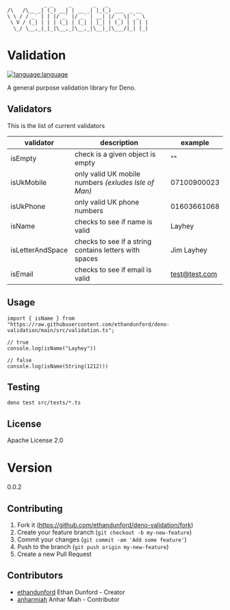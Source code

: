 ```
            _ _     _       _   _             
/\   /\__ _| (_) __| | __ _| |_(_) ___  _ __  
\ \ / / _` | | |/ _` |/ _` | __| |/ _ \| '_ \ 
 \ V / (_| | | | (_| | (_| | |_| | (_) | | | |
  \_/ \__,_|_|_|\__,_|\__,_|\__|_|\___/|_| |_|
```

# Validation

[![language:language](https://img.shields.io/badge/language-deno-black)]()

A general purpose validation library for Deno.

## Validators

This is the list of current validators

| validator  | description                                          | example       |
| ---------- | ---------------------------------------------------- | ------------- |
| isEmpty    | check is a given object is empty                     | ""            |
| isUkMobile | only valid UK mobile numbers _(exludes Isle of Man)_ | 07100900023   |
| isUkPhone  | only valid UK phone numbers                          | 01603661068   |
| isName      | checks to see if name is valid                       | Layhey        |
| isLetterAndSpace | checks to see if a string contains letters with spaces | Jim Layhey        |
| isEmail    | checks to see if email is valid                      | test@test.com |

## Usage

```
import { isName } from "https://raw.githubusercontent.com/ethandunford/deno-validation/main/src/validation.ts";

// true
console.log(isName("Layhey"))

// false
console.log(isName(String(1212)))
```

## Testing

```
deno test src/tests/*.ts
```

## License

Apache License 2.0

# Version

0.0.2

## Contributing

1. Fork it (<https://github.com/ethandunford/deno-validation/fork>)
2. Create your feature branch (`git checkout -b my-new-feature`)
3. Commit your changes (`git commit -am 'Add some feature'`)
4. Push to the branch (`git push origin my-new-feature`)
5. Create a new Pull Request

## Contributors

- [ethandunford](https://github.com/ethandunford) Ethan Dunford - Creator
- [anharmiah](https://github.com/AnharHussainMiah) Anhar Miah - Contributor
